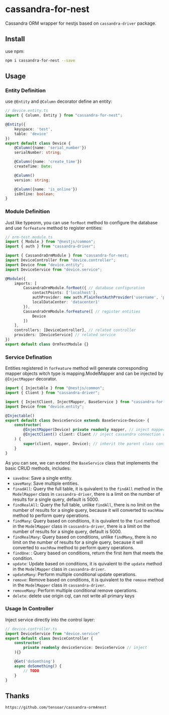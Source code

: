 # cassandra-for-nest
Cassandra ORM wrapper for nestjs based on `cassandra-driver` package.

## Install

use npm:

```bash
npm i cassandra-for-nest --save
```

## Usage

### Entity Definition

use `@Entity` and `@Column` decorator define an entity:

```typescript
// device.entity.ts
import { Column, Entity } from "cassandra-for-nest";

@Entity({
    keyspace: 'test',
    table: 'device'
})
export default class Device {
    @Column({name: 'serial_number'})
    serialNumber: string;

    @Column({name: 'create_time'})
    createTime: Date;

    @Column()
    version: string;

    @Column({name: 'is_online'})
    isOnline: boolean;
}
```

### Module Definition

Just like typeorm, you can use `forRoot` method to configure the database and use `forFeature` method to register entities:

```typescript
// orm-test.module.ts
import { Module } from "@nestjs/common";
import { auth } from "cassandra-driver";

import { CassandraOrmModule } from "cassandra-for-nest;
import DeviceController from "device.controller";
import Device from "device.entity";
import DeviceService from "device.service";

@Module({
    imports: [
        CassandraOrmModule.forRoot({ // database configuration
            contactPoints: ['localhost'],
            authProvider: new auth.PlainTextAuthProvider('username', 'password'),
            localDataCenter: 'datacenter1'
        }),
        CassandraOrmModule.forFeature([ // register entities
            Device
        ])
    ],
    controllers: [DeviceController], // related controller
    providers: [DeviceService] // related service
})
export default class OrmTestModule {}
```

### Service Defination

Entities registered in `forFeature` method will generate corresponding mapper objects witch type is mapping.ModelMapper and can be injected by `@InjectMapper` decorator.

```typescript
import { Injectable } from "@nestjs/common";
import { Client } from "cassandra-driver";

import { InjectClient, InjectMapper, BaseService } from "cassandra-for-nest";
import Device from "device.entity";

@Injectable()
export default class DeviceService extends BaseService<Device> {
    constructor(
        @InjectMapper(Device) private readonly mapper, // inject mapper object
        @InjectClient() client: Client // inject cassandra connection client
    ) {
        super(client, mapper, Device); // inherit the parent class constructor
    }
}
```

As you can see, we can extend the `BaseService` class that implements the basic CRUD methods, includes:

* `saveOne`: Save a single entity.
* `saveMany`: Save multiple entities.
* `finadAll`: Query the full table, it is quivalent to the `findAll` method in the `ModelMapper` class in `cassandra-driver`, there is a limit on the number of results for a single query, default is 5000.
* `findRealAll`: Query the full table, unlike `findAll`, there is no limit on the number of results for a single query, because it will converted to `eachRow` method to perform query operations.
* `findMany`: Query based on conditions, it is quivalent to the `find` method in the `ModelMapper` class in `cassandra-driver`, there is a limit on the number of results for a single query, default is 5000.
* `findRealMany`:  Query based on conditions, unlike `findMany`, there is no limit on the number of results for a single query, because it will converted to `eachRow` method to perform query operations.
* `findOne`: : Query based on conditions, return the first item that meets the condition.
* `update`: Update based on conditions, it is quivalent to the `update` method in the `ModelMapper` class in `cassandra-driver`.
* `updateMany`: Perform multiple conditional update operations.
* `remove`: Remove based on conditions, it is quivalent to the `remove` method in the `ModelMapper` class in `cassandra-driver`.
* `removeMany`: Perform multiple conditional remove operations.
* `delete`: delete use origin cql, can not write all primary keys

### Usage In Controller

Inject service directly into the control layer:

```typescript
// device.controller.ts
import DeviceService from "device.service"
export default class DeviceController {
    constructor(
        private readonly deviceService: DeviceService // inject
    ){}

    @Get('doSomthing')
    async doSomething() {
        // TODO
    }
}
```

## Thanks

```
https://github.com/tensoar/cassandra-orm4nest
```